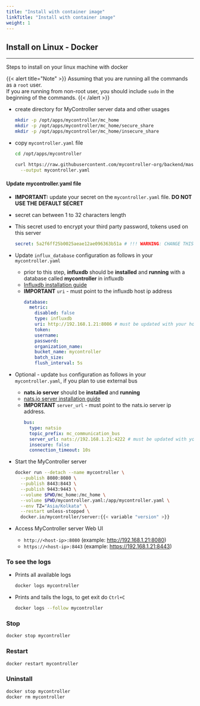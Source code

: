 ```yaml
---
title: "Install with container image"
linkTitle: "Install with container image"
weight: 1
---
```


## Install on Linux - Docker

-----
Steps to install on your linux machine with docker

{{< alert title="Note" >}}
Assuming that you are running all the commands as a `root` user.<br>
If you are running from non-root user, you should include `sudo` in the beginning of the commands.
{{< /alert >}}

* create directory for MyController server data and other usages
  ```bash
  mkdir -p /opt/apps/mycontroller/mc_home
  mkdir -p /opt/apps/mycontroller/mc_home/secure_share
  mkdir -p /opt/apps/mycontroller/mc_home/insecure_share
  ```
* copy `mycontroller.yaml` file
  ```bash
  cd /opt/apps/mycontroller
  
  curl https://raw.githubusercontent.com/mycontroller-org/backend/master/resources/sample-docker-server.yaml \
    --output mycontroller.yaml
  ```

#### Update mycontroller.yaml file
* **IMPORTANT:** update your secret on the `mycontroller.yaml` file. **DO NOT USE THE DEFAULT SECRET**
* secret can between 1 to 32 characters length
* This secret used to encrypt your third party password, tokens used on this server
  ```yaml
  secret: 5a2f6ff25b0025aeae12ae096363b51a # !!! WARNING: CHANGE THIS SECRET !!!
  ```

* Update `influx_database` configuration as follows in your `mycontroller.yaml`
  * prior to this step, **influxdb** should be **installed** and **running** with a database called **mycontroller** in influxdb
  * [Influxdb installation guide](/docs/getting-started/install-influxdb)
  * **IMPORTANT** `uri` - must point to the influxdb host ip address
    ```yaml
    database:
      metric:
        disabled: false
        type: influxdb
        uri: http://192.168.1.21:8086 # must be updated with your host ip address
        token:
        username:
        password:
        organization_name:
        bucket_name: mycontroller
        batch_size:
        flush_interval: 5s
    ```

* Optional - update `bus` configuration as follows in your `mycontroller.yaml`, if you plan to use external bus
  * **nats.io server** should be **installed** and **running**
  * [nats.io server installation guide](/docs/getting-started/install-natsio)
  * **IMPORTANT** `server_url` - must point to the nats.io server ip address.
    ```yaml
    bus:
      type: natsio
      topic_prefix: mc_communication_bus
      server_url: nats://192.168.1.21:4222 # must be updated with your host ip address
      insecure: false
      connection_timeout: 10s
    ```

* Start the MyController server
  ```bash
  docker run --detach --name mycontroller \
    --publish 8080:8080 \
    --publish 8443:8443 \
    --publish 9443:9443 \
    --volume $PWD/mc_home:/mc_home \
    --volume $PWD/mycontroller.yaml:/app/mycontroller.yaml \
    --env TZ="Asia/Kolkata" \
    --restart unless-stopped \
    docker.io/mycontroller/server:{{< variable "version" >}}
  ```

* Access MyController server Web UI
  * `http://<host-ip>:8080` (example: http://192.168.1.21:8080)
  * `https://<host-ip>:8443` (example: https://192.168.1.21:8443)

### To see the logs
* Prints all available logs
  ```bash
  docker logs mycontroller
  ```
* Prints and tails the logs, to get exit do `Ctrl+C`
  ```bash
  docker logs --follow mycontroller
  ```

### Stop
```bash
docker stop mycontroller
```

### Restart
```bash
docker restart mycontroller
```

### Uninstall
```bash
docker stop mycontroller
docker rm mycontroller
```